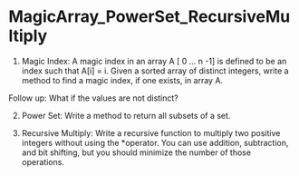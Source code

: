 # MagicArray_PowerSet_RecursiveMultiply
1) Magic Index: A magic index in an array A [ 0 ... n -1] is defined to be an index such that A[i] = i. Given a sorted array of distinct integers, write a method to find a magic index, if one exists, in array A.

Follow up: What if the values are not distinct?

2) Power Set: Write a method to return all subsets of a set.

3) Recursive Multiply: Write a recursive function to multiply two positive integers without using the *operator. You can use addition, subtraction, and bit shifting, but you should minimize the number of those operations.
